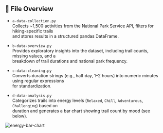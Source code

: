 ## 📁 File Overview

- `a-data-collection.py`  
  Collects ~1,500 activities from the National Park Service API, filters for hiking-specific trails   
   and stores results in a structured pandas DataFrame.

- `b-data-overview.py`  
  Provides exploratory insights into the dataset, including trail counts, missing values, and a    
  breakdown of trail durations and national park frequency.

- `c-data-cleaning.py`  
  Converts duration strings (e.g., half day, 1–2 hours) into numeric minutes using regular expressions    
  for standardization.

- `d-data-analysis.py`  
  Categorizes trails into energy levels (`Relaxed`, `Chill`, `Adventurous`, `Challenging`) based on    
  duration and generates a bar chart showing trail count by mood (see below).

![energy-bar-chart](https://github.com/user-attachments/assets/00535f59-3aa4-4720-9383-03bc4f84ecaf)
